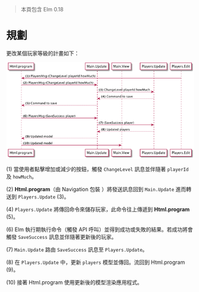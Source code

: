 > 本頁包含 Elm 0.18

# 規劃

更改某個玩家等級的計畫如下：

![Flow](01-plan.png)

(1) 當使用者點擊增加或減少的按鈕，觸發 `ChangeLevel` 訊息並伴隨著 `playerId` 及 `howMuch`。

(2) __Html.program__（由 Navigation 包裝 ）將發送訊息回到 `Main.Update` 進而轉送到 `Players.Update` (3)。

(4) `Players.Update` 將傳回命令來儲存玩家，此命令往上傳遞到 __Html.program__ (5)。

(6) Elm 執行期執行命令（觸發 API 呼叫）並得到成功或失敗的結果。若成功將會觸發 `SaveSuccess` 訊息並伴隨著更新後的玩家。

(7) `Main.Update` 路由 `SaveSuccess` 訊息至 `Players.Update`。

(8) 在 `Players.Update` 中，更新 `players` 模型並傳回。流回到 Html.program (9)。

(10) 接著 Html.program 使用更新後的模型渲染應用程式。
